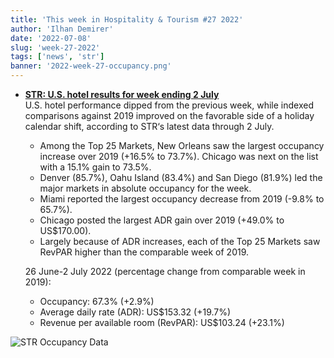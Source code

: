 ```yaml
---
title: 'This week in Hospitality & Tourism #27 2022'
author: 'Ilhan Demirer'
date: '2022-07-08'
slug: 'week-27-2022'
tags: ['news', 'str']
banner: '2022-week-27-occupancy.png'
---
```


- **[STR: U.S. hotel results for week ending 2 July](https://str.com/press-release/str-us-hotel-results-week-ending-2-july)**  
  U.S. hotel performance dipped from the previous week, while indexed comparisons against 2019 improved on the favorable side of a holiday calendar shift, according to STR‘s latest data through 2 July.

  - Among the Top 25 Markets, New Orleans saw the largest occupancy increase over 2019 (+16.5% to 73.7%). Chicago was next on the list with a 15.1% gain to 73.5%.
  - Denver (85.7%), Oahu Island (83.4%) and San Diego (81.9%) led the major markets in absolute occupancy for the week.
  - Miami reported the largest occupancy decrease from 2019 (-9.8% to 65.7%).
  - Chicago posted the largest ADR gain over 2019 (+49.0% to US$170.00).
  - Largely because of ADR increases, each of the Top 25 Markets saw RevPAR higher than the comparable week of 2019.

  26 June-2 July 2022 (percentage change from comparable week in 2019):

  - Occupancy: 67.3% (+2.9%)
  - Average daily rate (ADR): US$153.32 (+19.7%)
  - Revenue per available room (RevPAR): US$103.24 (+23.1%)

![STR Occupancy Data](/images/blogimages/2022-week-27-occupancy.png)
